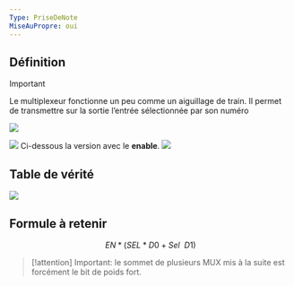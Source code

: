 ```yaml
---
Type: PriseDeNote
MiseAuPropre: oui
---
```

## Définition
>[!important]
>Le multiplexeur fonctionne un peu comme un aiguillage de train. Il permet de transmettre sur la sortie l’entrée sélectionnée par son numéro

![](..//_src/img/docs/Pasted%20image%2020231109172543.png)

![](..//_src/img/docs/Pasted%20image%2020231026140449.png)
Ci-dessous la version avec le **enable**.
![](..//_src/img/docs/Pasted%20image%2020231026140555.png)
## Table de vérité
![](..//_src/img/docs/Pasted%20image%2020231026140656.png)
## Formule à retenir
$$
EN * (SEL * D0 + Sel \>\> D1  )
$$

>[!attention]
>Important: le sommet de plusieurs MUX mis à la suite est forcément le bit de poids fort.


